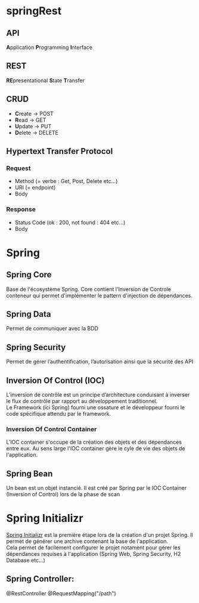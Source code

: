 # springRest

## API  
**A**pplication **P**rogramming **I**nterface  

## REST  
**RE**presentational **S**tate **T**ransfer

## CRUD  
- **C**reate  -> POST
- **R**ead    -> GET
- **U**pdate  -> PUT
- **D**elete  -> DELETE

## Hypertext Transfer Protocol  
### Request  
- Method (= verbe : Get, Post, Delete etc...)  
- URI (= endpoint)  
- Body
### Response  
- Status Code (ok : 200, not found : 404 etc...)
- Body


# Spring  
## Spring Core
Base de l'écosystème Spring. Core contient l'Inversion de Controle conteneur qui permet d'implémenter le pattern d'injection de dépendances.
## Spring Data  
Permet de communiquer avec la BDD
## Spring Security  
Permet de gérer l’authentification, l’autorisation ainsi que la sécurité des API

## Inversion Of Control (IOC)  
L’inversion de contrôle est un principe d’architecture conduisant à inverser le flux de contrôle par rapport au développement traditionnel.  
Le Framework (ici Spring) fourni une ossature et le développeur fourni le code spécifique attendu par le framework.

### Inversion Of Control Container  
L'IOC container s'occupe de la création des objets et des dépendances entre eux. Au sens large l'IOC container gère le cyle de vie des objets de l'application.

## Spring Bean  
Un bean est un objet instancié. Il est créé par Spring par le IOC Container (Inversion of Control) lors de la phase de scan

# Spring Initializr
[Spring Initializr](https://start.spring.io/) est la première étape lors de la création d'un projet Spring. Il permet de générer une archive contenant la base de l'application.  
Cela permet de facilement configurer le projet notament pour gérer les dépendances requises à l'application (Spring Web, Spring Security, H2 Database etc...)

## Spring Controller:
@RestController
@RequestMapping("/path")
